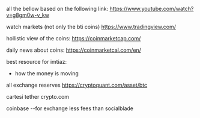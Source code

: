 all the bellow based on the following link:
https://www.youtube.com/watch?v=g8gm0w-v_kw


watch markets (not only the bti coins)
https://www.tradingview.com/

hollistic view of the coins:
https://coinmarketcap.com/

daily news about coins:
https://coinmarketcal.com/en/



best resource for imtiaz:

- how the money is moving

all exchange reserves
https://cryptoquant.com/asset/btc

cartesi
tether
crypto.com

coinbase --for exchange less fees than 
socialblade


